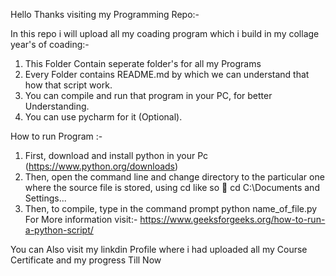 Hello Thanks visiting my Programming Repo:-


In this repo i will upload all my coading program which i build in my collage year's of coading:-

1) This Folder Contain seperate folder's for all my Programs
2) Every Folder contains README.md by which we can understand that how that script work.
3) You can compile and run that program in your PC, for better Understanding.
4) You can use pycharm for it (Optional).


How to run Program :-

1) First, download and install python in your Pc (https://www.python.org/downloads)
2) Then, open the command line and change directory to the particular one where the source file is stored, using cd like so 🚱
      cd C:\Documents and Settings...
3) Then, to compile, type in the command prompt
      python name_of_file.py
For More information visit:- https://www.geeksforgeeks.org/how-to-run-a-python-script/

You can Also visit my linkdin Profile where i had uploaded all my Course Certificate and my progress Till Now
